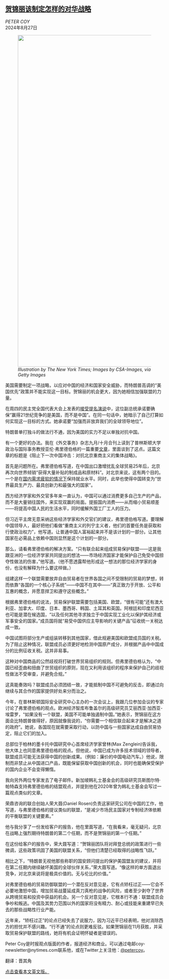 <!--1724755022000-->
[贺锦丽该制定怎样的对华战略](https://cn.nytimes.com/opinion/20240827/kamala-harris-china/)
------

<address>PETER COY</address><time pudate="2024-08-27 06:00:35" datetime="2024-08-27 06:00:35">2024年8月27日</time><figure><img src="https://images.weserv.nl/?url=static01.nyt.com/images/2024/08/26/opinion/26-coy-newsletter/26-coy-newsletter-master1050.jpg" width="1050" height="1050"><figcaption> <cite>Illustration by The New York Times; Images by CSA-Images, via Getty Images</cite></figcaption></figure><section><p>美国需要制定一项战略，以应对中国的经济和国家安全威胁，而特朗普高调的“美国优先”政策并不能实现这一目标。贺锦丽的机会更大，因为她相信加强联盟的力量。</p><p>在周四的民主党全国代表大会上发表的<a href="https://www.nytimes.com/2024/08/23/us/politics/kamala-harris-speech-transcript.html?searchResultPosition=1">接受提名演说</a>中，这位副总统承诺要确保“赢得21世纪竞争的是美国，而不是中国”。在同一句话中，她暗示了自己打算如何实现这一目标的方式。她承诺要“加强而非放弃我们的全球领导地位”。</p><p>特朗普单打独斗的做法行不通，因为美国的实力不足以单独对抗中国。</p><p>有一个更好的办法。我在《外交事务》杂志九月/十月合刊上读到了普林斯顿大学政治与国际事务教授亚伦·弗里德伯格的一篇重要<a rel="noopener noreferrer" target="_blank" href="https://www.foreignaffairs.com/china/stopping-next-china-shock-friedberg">文章</a>，里面谈到了这点。这篇文章的标题是《阻止下一次中国冲击：对抗北京重商主义的集体战略》。</p><p>首先是问题所在。弗里德伯格写道，在中国出口激增扰乱全球贸易25年后，北京再次向世界倾销“获得大量补贴的制成品和原材料”。对北京来说，这有两个目的。一个是在<a href="https://www.nytimes.com/2024/07/14/business/chinas-gdp-q2.html">国内需求疲软的情况下</a>保持就业水平。同时，此举也使得中国转变为“世界最具生产力、最具创新力和最强大的国家”。</p><p>西方经济学家和外交官多年来一直认为，中国可以通过消费更多自己生产的产品，而不是大量销往国外，来实现双赢的局面。提振国内消费——从而缩小贸易顺差——将提高中国人民的生活水平，同时缓解外国工厂工人的压力。</p><p>但习近平主席无意采纳这些经济学家和外交官们的建议，弗里德伯格写道。要理解中国领导人，最好把他们看做“重商主义的列宁主义者，他们的首要任务是获取和行使政治权力”，他写道。让普通中国人富裕起来并不是该计划的一部分。让其他国家在必需品上依赖中国则显然是这个计划的一部分。</p><p>那么，请看弗里德伯格的解决方案。“只有联合起来组成贸易保护联盟——这是我跟亚洲的一位经济学家共同提出的想法——市场经济国家才能保护自己免受中国掠夺性做法的伤害，”他写道。（他不愿透露帮他形成这一想法的那位经济学家的身份，也没有解释为什么要这样做。）</p><p>组建这样一个联盟需要放弃自由贸易者在世界各国之间不受限制的贸易的梦想，转而依靠“各国的一个核心子系统”——中国不在其中——“真正致力于开放、公平和互惠的概念，并愿意捍卫和遵守这些概念。”</p><p>根据弗里德伯格的说法，贸易保护联盟需要包括美国、欧盟，“很有可能”还有澳大利亚、加拿大、印度、日本、墨西哥、韩国、土耳其和英国。阿根廷和印度尼西亚也可能是潜在候选国，“以及任何其他寻求独立于中国实现工业化以保护其经济或军事安全的国家。”成员国将就“易受中国供应主导影响的关键产品”征收统一关税达成一致。</p><p>中国试图将部分生产或组装转移到其他国家，借此规避美国和欧盟成员国的关税。为了阻止这种情况，联盟成员必须更好地检测中国原产成分，并根据产品中中国成分的比例征收关税。这并非易事。</p><p>这种对中国商品的公然歧视将打破世界贸易组织的规则。但弗里德伯格认为，“中国已经歪曲和扭曲了世贸组织的原则，现在又利用该组织的程序来保护自己的歧视性做法不受审查，并避免合规。”</p><p>这真能奏效吗？联盟成员必须团结一致，才能抵制中国不可避免的反击，即通过向继续与其合作的国家提供好处来分而治之。</p><p>今年，在普林斯顿国际安全研究中心主办的一次会议上，我跟几位参加会议的专家讨论了弗里德伯格的观点。欧洲经济智库布鲁盖尔的高级研究员艾丽西亚·加西亚-埃雷罗，“如果没有一个联盟，美国不可能单独遏制中国。”她表示，贺锦丽在这方面会比特朗普做得好，原因就像我说的，“你需要一个相信联合起来才是解决之道的政府”。她说，各国现在就需要采取行动，以防中国与一些国家达成自由贸易协定，阻止它们的加入。</p><p>总部位于柏林的墨卡托中国研究中心首席经济学家曾林(Max Zenglein)告诉我，他大体上也同意弗里德伯格的观点。但他说，中国已成为许多技术领域的领导者，联盟成员可能无法获得中国的创新成果。（例如：廉价的中国电动汽车。）他说，限制而非禁止从中国进口产品，既能保留获取中国创新的机会，同时也能确保受保护的国内企业不会变得懒惰。</p><p>我向另外两位专家发去了电子邮件。新加坡韩礼士基金会的高级研究员斯图尔特·帕特森支持弗里德伯格的结盟观点，并提到他在2020年曾为韩礼士基金会写过一篇观点类似的文章。</p><p>荣鼎咨询的联合创始人荣大聂(Daniel Rosen)负责这家研究公司在中国的工作，他写道，与弗里德伯格的提议类似的联盟，“是减少市场民主国家对专制经济体依赖的平衡联盟的关键要素。”</p><p>他与我分享了一份发给客户的报告，他在里面写道，“在我看来，毫无疑问，北京在战略上强烈期待特朗普的第二个任期，而不是贺锦丽的第一个任期。”</p><p>在这份给客户的报告中，荣大聂写道：“贺锦丽团队将对拜登总统的政策进行一些微调，这些政策巩固了美国的联盟关系，“但他们清楚已经取得的战略性飞跃。”</p><p>相比之下，“特朗普无视他那些称职的国安顾问提出的保护美国盟友的建议，并将在第二任期内继续破坏美国的全球伙伴关系，”荣大聂写道。“像这样的单方面退出竞争，对北京来说将是极具价值的。无与伦比的价值。”</p><p>对弗里德伯格的贸易防御联盟的一个潜在反对意见是，它有点矫枉过正——它会不必要地激怒中国，增加贸易战蔓延成真刀真枪的战争的风险，或者至少剥夺了世界从跨境贸易和投资中获益的机会。另一个反对意见是，它根本行不通：联盟成员会争吵和叛逃。中国及其势力范围以外的国家将没有精力、耐心或技能来重建早已失去的那些战略性行业产能。</p><p>近年来，“矫枉过正”的论点已经失去了说服力，因为习近平已经表明，他对消除西方的担忧并不感兴趣。“行不通”的论点则更难反驳。如果贺锦丽在11月获胜，并采取贸易保护联盟的路线，她将有机会证明怀疑者是错误的。</p></section><footer><p>Peter Coy是时报观点版面的作者，报道经济和商业。可以通过电邮<a rel="nofollow" target="_blank">coy-newsletter@nytimes.com联系他，或在Twitter</a>上关注他：<a rel="nofollow" target="_blank" href="https://twitter.com/petercoy">@petercoy</a>。</p><p>翻译：晋其角</p><p><a rel="nofollow" target="_blank" href="https://www.nytimes.com/2024/08/26/opinion/kamala-harris-china.html">点击查看本文英文版。</a></p></footer>
